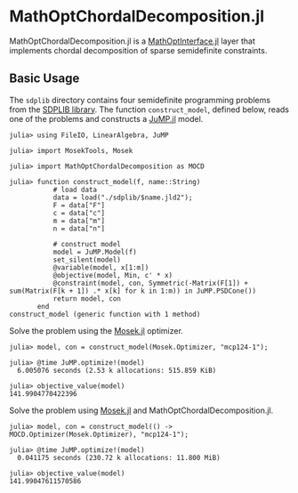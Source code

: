 # MathOptChordalDecomposition.jl

MathOptChordalDecomposition.jl is a [MathOptInterface.jl](https://github.com/jump-dev/MathOptInterface.jl) layer that implements chordal decomposition of
sparse semidefinite constraints.

## Basic Usage

The `sdplib` directory contains four semidefinite programming problems from the [SDPLIB library](https://github.com/vsdp/SDPLIB). The function `construct_model`, defined below, reads one of the problems and constructs a [JuMP.jl](https://github.com/jump-dev/JuMP.jl) model.

```julia-repl
julia> using FileIO, LinearAlgebra, JuMP

julia> import MosekTools, Mosek

julia> import MathOptChordalDecomposition as MOCD

julia> function construct_model(f, name::String)
           # load data
           data = load("./sdplib/$name.jld2");
           F = data["F"]
           c = data["c"]
           m = data["m"]
           n = data["n"]
    
           # construct model
           model = JuMP.Model(f)
           set_silent(model)
           @variable(model, x[1:m])
           @objective(model, Min, c' * x)
           @constraint(model, con, Symmetric(-Matrix(F[1]) + sum(Matrix(F[k + 1]) .* x[k] for k in 1:m)) in JuMP.PSDCone())
           return model, con
       end
construct_model (generic function with 1 method)
```

Solve the problem using the [Mosek.jl](https://github.com/MOSEK/Mosek.jl) optimizer.

```julia-repl
julia> model, con = construct_model(Mosek.Optimizer, "mcp124-1");

julia> @time JuMP.optimize!(model)
  6.005076 seconds (2.53 k allocations: 515.859 KiB)

julia> objective_value(model)
141.9904770422396
```

Solve the problem using [Mosek.jl](https://github.com/MOSEK/Mosek.jl) and MathOptChordalDecomposition.jl.

```julia-repl
julia> model, con = construct_model(() -> MOCD.Optimizer(Mosek.Optimizer), "mcp124-1");

julia> @time JuMP.optimize!(model)
  0.041175 seconds (230.72 k allocations: 11.800 MiB)

julia> objective_value(model)
141.99047611570586
```
